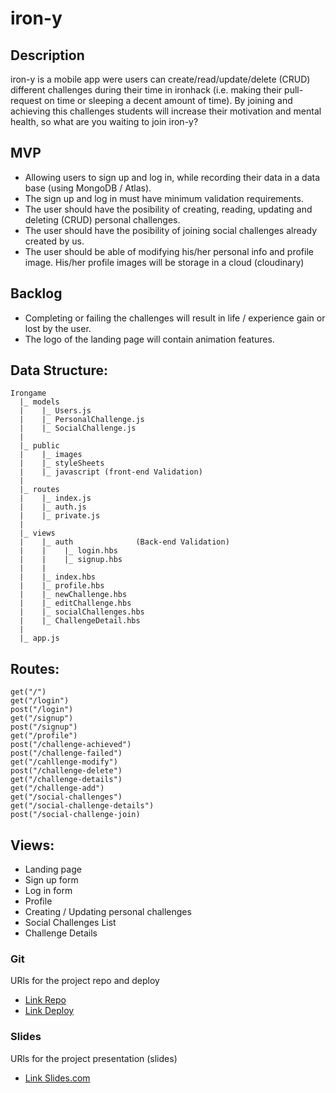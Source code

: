 # iron-y

## Description
iron-y is a mobile app were users can create/read/update/delete (CRUD) different challenges during their time in ironhack (i.e. making their pull-request on time or sleeping a decent amount of time). By joining and achieving this challenges students will increase their motivation and mental health, so what are you waiting to join iron-y?

## MVP
- Allowing users to sign up and log in, while recording their data in a data base (using MongoDB / Atlas). 
- The sign up and log in must have minimum validation requirements. 
- The user should have the posibility of creating, reading, updating and deleting (CRUD) personal challenges.
- The user should have the posibility of joining social challenges already created by us.
- The user should be able of modifying his/her personal info and profile image. His/her profile images will be storage in a cloud (cloudinary)

## Backlog
- Completing or failing the challenges will result in life / experience gain or lost by the user. 
- The logo of the landing page will contain animation features. 

## Data Structure:
```
Irongame
  |_ models
  |    |_ Users.js
  |    |_ PersonalChallenge.js
  |    |_ SocialChallenge.js
  |
  |_ public
  |    |_ images
  |    |_ styleSheets
  |    |_ javascript (front-end Validation)
  |    
  |_ routes
  |    |_ index.js
  |    |_ auth.js
  |    |_ private.js
  |  
  |_ views
  |    |_ auth              (Back-end Validation)
  |    |    |_ login.hbs
  |    |    |_ signup.hbs
  |    |    
  |    |_ index.hbs
  |    |_ profile.hbs
  |    |_ newChallenge.hbs
  |    |_ editChallenge.hbs
  |    |_ socialChallenges.hbs
  |    |_ ChallengeDetail.hbs
  |
  |_ app.js
 ```
  
## Routes:
```
get("/")
get("/login")
post("/login")
get("/signup")
post("/signup")
get("/profile")
post("/challenge-achieved")
post("/challenge-failed")
get("/cahllenge-modify")
post("/challenge-delete")
get("/challenge-details")
get("/challenge-add")
get("/social-challenges")
get("/social-challenge-details")
post("/social-challenge-join)
```
  
  ## Views:
  - Landing page
  - Sign up form
  - Log in form
  - Profile
  - Creating / Updating personal challenges
  - Social Challenges List
  - Challenge Details
  
### Git
URls for the project repo and deploy
 - [Link Repo](https://github.com/javirep/iron-y)
 - [Link Deploy](https://iron-y.herokuapp.com/)


### Slides
URls for the project presentation (slides)
 - [Link Slides.com](https://docs.google.com/presentation/d/1jnZN63kbEE9yj2-IEGzcw2-tsDWi1SK2FF4h5Yz_kyk/edit?usp=sharing)

       
       
       
       
  

